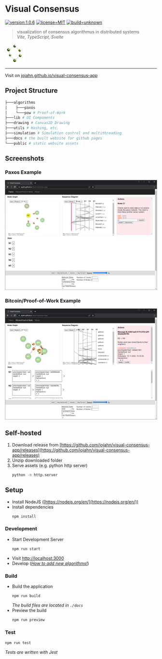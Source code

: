 # Visual Consensus  

[![version:1.0.6](https://img.shields.io/badge/version-1.0.5-purple.svg)](https://github.com/jojahn/visual-consensus-app/releases) [![license=MIT](https://img.shields.io/badge/license-MIT-blue.svg)](/LICENSE) [![build=unknown](https://img.shields.io/badge/build-unknown-lightgray.svg)](#)


> visualization of consensus algorithmus in distributed systems  
> *Vite, TypeScript, Svelte*
 
![logo](assets/readme_logo.png)

---

Visit on [jojahn.github.io/visual-consensus-app](https://jojahn.github.io/visual-consensus-app/)

## Project Structure

```bash
├───algorithms
│    ├───paxos
│    └───pow # Proof-of-Work
├───lib # UI Components
├───drawing # Canvas2D Drawing
├───utils # Hashing, etc.
├───simulation # Simulation control and multithreading
├───docs # the built website for github pages
└───public # static website assets
```

## Screenshots

### Paxos Example

![Paxos Example](assets/screenshots/paxos_example.png)

### Bitcoin/Proof-of-Work Example

![Proof-of-Work Example](assets/screenshots/pow_example.png)

## Self-hosted

1. Download release from [https://github.com/jojahn/visual-consensus-app/releases](https://github.com/jojahn/visual-consensus-app/releases)
2. Unzip downloaded folder
3. Serve assets (e.g. python http server)
    ```bash
    python -m http.server
    ```

## Setup

* Install NodeJS ([https://nodejs.org/en/](https://nodejs.org/en/))
* Install dependencies
    ```bash
    npm install
    ```

### Development

* Start Development Server
    ```bash
    npm run start
    ```
* Visit [http://localhost:3000](http://localhost:3000)
* Develop (*[How to add new algorithms!](DOCS.md#Adding%20a%20new%20algorithm)*)

### Build

* Build the application
    ```bash
    npm run build
    ```
    *The build files are located in `./docs`*
* Preview the build
    ```bash
    npm run preview
    ```

### Test

```bash
npm run test
```

*Tests are written with Jest*
